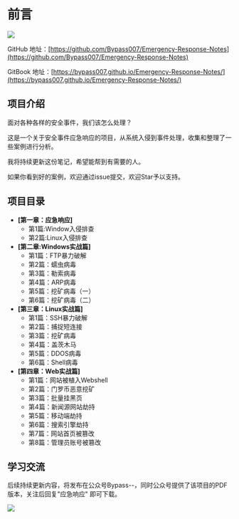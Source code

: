 # 前言

![](https://bypass007.github.io/Emergency-Response-Notes/Summary/image/sum-title.png)

GitHub 地址：[https://github.com/Bypass007/Emergency-Response-Notes](https://github.com/Bypass007/Emergency-Response-Notes)

GitBook 地址：[https://bypass007.github.io/Emergency-Response-Notes/](https://bypass007.github.io/Emergency-Response-Notes/)

## 项目介绍

面对各种各样的安全事件，我们该怎么处理？

这是一个关于安全事件应急响应的项目，从系统入侵到事件处理，收集和整理了一些案例进行分析。

我将持续更新这份笔记，希望能帮到有需要的人。

如果你看到好的案例，欢迎通过issue提交，欢迎Star予以支持。

## 项目目录

* **\[第一章：应急响应\]**
  * 第1篇:Window入侵排查
  * 第2篇:Linux入侵排查
* **\[第二章:Windows实战篇\]**
  * 第1篇：FTP暴力破解
  * 第2篇：蠕虫病毒
  * 第3篇：勒索病毒
  * 第4篇：ARP病毒
  * 第5篇：挖矿病毒（一）
  * 第6篇：挖矿病毒（二）
* **\[第三章：Linux实战篇\]**
  * 第1篇：SSH暴力破解
  * 第2篇：捕捉短连接
  * 第3篇：挖矿病毒
  * 第4篇：盖茨木马
  * 第5篇：DDOS病毒
  * 第6篇：Shell病毒
* **\[第四章：Web实战篇\]**
  * 第1篇：网站被植入Webshell
  * 第2篇：门罗币恶意挖矿
  * 第3篇：批量挂黑页
  * 第4篇：新闻源网站劫持
  * 第5篇：移动端劫持
  * 第6篇：搜索引擎劫持
  * 第7篇：网站首页被篡改
  * 第8篇：管理员账号被篡改

## 学习交流

后续持续更新内容，将发布在公众号Bypass--，同时公众号提供了该项目的PDF版本，关注后回复"应急响应" 即可下载。

![](https://bypass007.github.io/Emergency-Response-Notes/Summary/image/sum-erweima.jpg)

